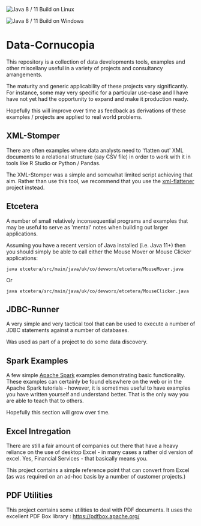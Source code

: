 ![Java 8 / 11 Build on Linux](https://github.com/jjsteenkamp/data-cornucopia/workflows/Java%20LTS%20Build%20on%20Linux/badge.svg)

![Java 8 / 11 Build on Windows](https://github.com/jjsteenkamp/data-cornucopia/workflows/Java%20LTS%20Build%20on%20Windows/badge.svg)

# Data-Cornucopia

This repository is a collection of data developments tools, examples and other miscellany useful in a variety of projects and consultancy arrangements.

The maturity and generic applicability of these projects vary significantly. For instance, some may very specific for a particular use-case and I have have not yet had the opportunity to expand and make it production ready.

Hopefully this will improve over time as feedback as derivations of these examples / projects are applied to real world problems.  

## XML-Stomper

There are often examples where data analysts need to 'flatten out' XML documents to a relational structure (say CSV file) in order to work with it in tools like R Studio or Python / Pandas. 

The XML-Stomper was a simple and somewhat limited script achieving that aim. Rather than use this tool, we recommend that you use the [xml-flattener](https://github.com/DevWorxCo/xml-flattener) project instead.

## Etcetera

A number of small relatively inconsequential programs and examples that may be useful to serve as 'mental' notes when building out larger applications.

Assuming you have a recent version of Java installed (i.e. Java 11+) then you should simply be able to call either the Mouse Mover or Mouse Clicker applications:

```
java etcetera/src/main/java/uk/co/devworx/etcetera/MouseMover.java
```

Or 

```
java etcetera/src/main/java/uk/co/devworx/etcetera/MouseClicker.java
```

## JDBC-Runner

A very simple and very tactical tool that can be used to execute a number of JDBC statements against a number of databases.

Was used as part of a project to do some data discovery.


## Spark Examples

A few simple [Apache Spark](https://spark.apache.org/) examples demonstrating basic functionality. These examples can certainly be found elsewhere on the web or in the Apache Spark tutorials - however, it is sometimes useful to have examples you have written yourself and understand better. That is the only way you are able to teach that to others.

Hopefully this section will grow over time.

## Excel Intregation
    
There are still a fair amount of companies out there that have a heavy reliance on the use of desktop Excel - in many cases a rather old version of excel. Yes, Financial Services - that basically means you.
    
This project contains a simple reference point that can convert from Excel (as was required on an ad-hoc basis by a number of customer projects.)

## PDF Utilities

This project contains some utilities to deal with PDF documents. It uses the excellent PDF Box library : https://pdfbox.apache.org/


